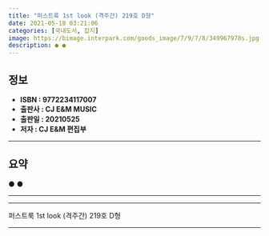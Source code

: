 ```yaml
---
title: "퍼스트룩 1st look (격주간) 219호 D형"
date: 2021-05-18 03:21:06
categories: [국내도서, 잡지]
image: https://bimage.interpark.com/goods_image/7/9/7/8/349967978s.jpg
description: ● ●
---
```


## **정보**

- **ISBN : 9772234117007**
- **출판사 : CJ E&M MUSIC**
- **출판일 : 20210525**
- **저자 : CJ E&M 편집부**

------



## **요약**

●  ●  

------



------


퍼스트룩 1st look (격주간) 219호 D형 

------


